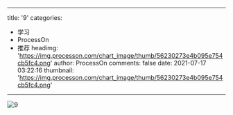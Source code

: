 
---
title: '9'
categories: 
 - 学习
 - ProcessOn
 - 推荐
headimg: 'https://img.processon.com/chart_image/thumb/56230273e4b095e754cb5fc4.png'
author: ProcessOn
comments: false
date: 2021-07-17 03:22:16
thumbnail: 'https://img.processon.com/chart_image/thumb/56230273e4b095e754cb5fc4.png'
---

<div>   
<img class="thumb" alt="9" src="https://img.processon.com/chart_image/thumb/56230273e4b095e754cb5fc4.png" referrerpolicy="no-referrer">
<p></p>  
</div>
            